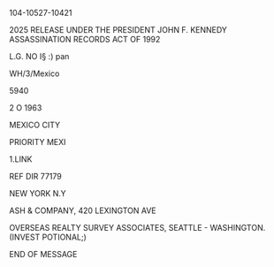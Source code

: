 104-10527-10421

2025 RELEASE UNDER THE PRESIDENT JOHN F. KENNEDY ASSASSINATION RECORDS ACT OF 1992

L.G. NO I§ :) pan

WH/3/Mexico

5940

2 O 1963

MEXICO CITY

PRIORITY MEXI

1.LINK

REF DIR 77179

NEW YORK N.Y

ASH & COMPANY, 420 LEXINGTON AVE

OVERSEAS REALTY SURVEY ASSOCIATES, SEATTLE - WASHINGTON. (INVEST POTIONAL;)

END OF MESSAGE
